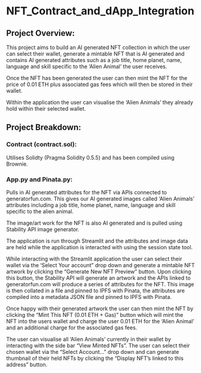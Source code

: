 # NFT_Contract_and_dApp_Integration

## Project Overview:

This project aims to build an AI generated NFT collection in which the user can select their wallet, generate a mintable NFT that is AI generated and contains AI generated attributes such as a job title, home planet, name, language and skill specific to the ‘Alien Animal’ the user receives.

Once the NFT has been generated the user can then mint the NFT for the price of 0.01 ETH plus associated gas fees which will then be stored in their wallet.

Within the application the user can visualise the ‘Alien Animals’ they already hold within their selected wallet.

## Project Breakdown:

### Contract (contract.sol):

Utilises Solidty (Pragma Solidity 0.5.5) and has been compiled using Brownie.

### App.py and Pinata.py:

Pulls in AI generated attributes for the NFT via APIs connected to generatorfun.com. This gives our AI generated images called ‘Alien Animals’ attributes including a job title, home planet, name, language and skill specific to the alien animal.

The image/art work for the NFT is also AI generated and is pulled using Stability API image generator.

The application is run through Streamlit and the attributes and image data are held while the application is interacted with using the session state tool. 

While interacting with the Streamlit application the user can select their wallet via the ‘Select Your account” drop down and generate a mintable NFT artwork by clicking the “Generate New NFT Preview” button. Upon clicking this button, the Stability API will generate an artwork and the APIs linked to generatorfun.com will produce a series of attributes for the NFT. This image is then collated in a file and pinned to IPFS with Pinata, the attributes are compiled into a metadata JSON file and pinned to IPFS with Pinata.

Once happy with their generated artwork the user can then mint the NFT by clicking the “Mint This NFT (0.01 ETH + Gas)” button which will mint the NFT into the users wallet and charge the user 0.01 ETH for the ‘Alien Animal’ and an additional charge for the associated gas fees.

The user can visualise all ‘Alien Animals’ currently in their wallet by interacting with the side bar “View Minted NFTs”. The user can select their chosen wallet via the “Select Account…” drop down and can generate thumbnail of their held NFTs by clicking the “Display NFT’s linked to this address” button.

